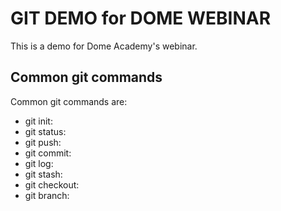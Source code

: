 # GIT DEMO for DOME WEBINAR

This is a demo for Dome Academy's webinar.

## Common git commands

Common git commands are:

- git init:
- git status:
- git push:
- git commit:
- git log:
- git stash:
- git checkout:
- git branch:
